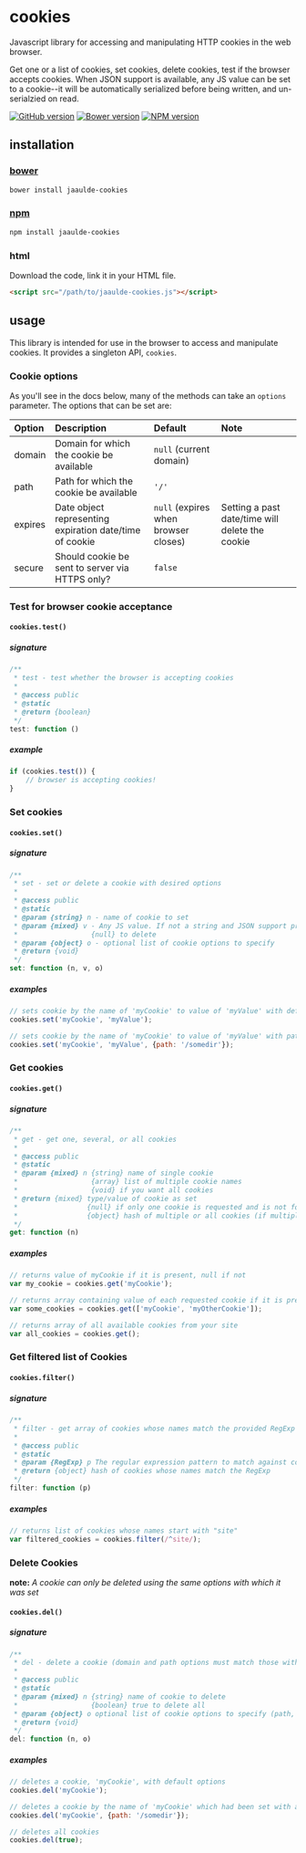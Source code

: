 # cookies
Javascript library for accessing and manipulating HTTP cookies in the web browser.

Get one or a list of cookies, set cookies, delete cookies, test if the browser accepts cookies. When JSON support is available, any JS value can be set to a cookie--it will be automatically serialized before being written, and un-serialzied on read.

[![GitHub version](https://badge.fury.io/gh/JAAulde%2Fcookies.png)](http://badge.fury.io/gh/JAAulde%2Fcookies)
[![Bower version](https://badge.fury.io/bo/jaaulde-cookies.png)](http://badge.fury.io/bo/jaaulde-cookies)
[![NPM version](https://badge.fury.io/js/jaaulde-cookies.png)](http://badge.fury.io/js/jaaulde-cookies)

## installation
### [bower](http://bower.io)
````bash
bower install jaaulde-cookies
````

### [npm](https://www.npmjs.com)
````bash
npm install jaaulde-cookies
````

### html
Download the code, link it in your HTML file.
````html
<script src="/path/to/jaaulde-cookies.js"></script>
````

## usage
This library is intended for use in the browser to access and manipulate cookies. It provides a singleton API, `cookies`.

### Cookie options
As you'll see in the docs below, many of the methods can take an `options` parameter. The options that can  be set are:

|Option|Description|Default|Note|
|:-----|:----------|:------|:---|
|domain|Domain for which the cookie be available|`null` (current domain)||
|path|Path for which the cookie be available|`'/'`||
|expires|Date object representing expiration date/time of cookie| `null` (expires when browser closes)|Setting a past date/time will delete the cookie|
|secure|Should cookie be sent to server via HTTPS only?|`false`||

### Test for browser cookie acceptance
#### `cookies.test()`
##### signature
````javascript
/**
 * test - test whether the browser is accepting cookies
 *
 * @access public
 * @static
 * @return {boolean}
 */
test: function ()
````
##### example
````javascript
if (cookies.test()) {
    // browser is accepting cookies!
}
````

### Set cookies
#### `cookies.set()`
##### signature
````javascript
/**
 * set - set or delete a cookie with desired options
 *
 * @access public
 * @static
 * @param {string} n - name of cookie to set
 * @param {mixed} v - Any JS value. If not a string and JSON support present will be JSON encoded
 *                  {null} to delete
 * @param {object} o - optional list of cookie options to specify
 * @return {void}
 */
set: function (n, v, o)
````
##### examples
````javascript
// sets cookie by the name of 'myCookie' to value of 'myValue' with default options
cookies.set('myCookie', 'myValue');

// sets cookie by the name of 'myCookie' to value of 'myValue' with path of '/somedir'
cookies.set('myCookie', 'myValue', {path: '/somedir'});
````
### Get cookies
#### `cookies.get()`
##### signature
````javascript
/**
 * get - get one, several, or all cookies
 *
 * @access public
 * @static
 * @param {mixed} n {string} name of single cookie
 *                  {array} list of multiple cookie names
 *                  {void} if you want all cookies
 * @return {mixed} type/value of cookie as set
 *                 {null} if only one cookie is requested and is not found
 *                 {object} hash of multiple or all cookies (if multiple or all requested)
 */
get: function (n)
````
##### examples
````javascript
// returns value of myCookie if it is present, null if not
var my_cookie = cookies.get('myCookie');

// returns array containing value of each requested cookie if it is present, null if not
var some_cookies = cookies.get(['myCookie', 'myOtherCookie']);

// returns array of all available cookies from your site
var all_cookies = cookies.get();
````

### Get filtered list of Cookies
#### `cookies.filter()`
##### signature
````javascript
/**
 * filter - get array of cookies whose names match the provided RegExp
 *
 * @access public
 * @static
 * @param {RegExp} p The regular expression pattern to match against cookie names
 * @return {object} hash of cookies whose names match the RegExp
 */
filter: function (p)
````
##### examples
````javascript
// returns list of cookies whose names start with "site"
var filtered_cookies = cookies.filter(/^site/);
````

### Delete Cookies
**note:** *A cookie can only be deleted using the same options with which it was set*
#### `cookies.del()`
##### signature
````javascript
/**
 * del - delete a cookie (domain and path options must match those with which the cookie was set; this is really an alias for set() with parameters simplified for this use)
 *
 * @access public
 * @static
 * @param {mixed} n {string} name of cookie to delete
 *                  {boolean} true to delete all
 * @param {object} o optional list of cookie options to specify (path, domain)
 * @return {void}
 */
del: function (n, o)
````
##### examples
````javascript
// deletes a cookie, 'myCookie', with default options
cookies.del('myCookie');

// deletes a cookie by the name of 'myCookie' which had been set with a path of '/somedir'
cookies.del('myCookie', {path: '/somedir'});

// deletes all cookies
cookies.del(true);
````
